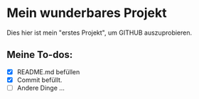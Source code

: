 # Mein wunderbares Projekt
Dies hier ist mein "erstes Projekt", um GITHUB auszuprobieren.


## Meine To-dos:
- [X] README.md befüllen
- [X] Commit befüllt.
- [ ] Andere Dinge ...
